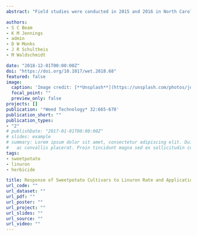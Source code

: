 ```yaml
---
abstract: "Field studies were conducted in 2015 and 2016 in North Carolina to determine the response of ‘Covington’ and ‘Murasaki-29’ sweetpotato cultivars to four rates of linuron (420, 560, 840, and 1,120 g ai ha–1) alone or with S-metolachlor (803 g ai ha–1) applied 7 or 14 d after transplanting (DAP). Injury (chlorosis/necrosis and stunting) to both cultivars was greater when linuron was applied with S-metolachlor as compared to linuron applied alone. Herbicide application at 14 DAP caused greater injury (chlorosis/necrosis and stunting) to both cultivars than when applied at 7 DAP. At 4 wk after treatment (WAT), stunting of Covington and Murasaki-29 (hereafter Murasaki) from linuron at 420 to 1,120 g ha–1 increased from 27% to 50% and 25% to 53%, respectively. At 7 or 8 WAT, crop stunting of 8% or less and 0% was observed in Covington and Murasaki, respectively, regardless of application rate and timing. Murasaki root yields were similar in the linuron alone or with S-metolachlor treatments, and were lower than the nontreated check. In 2016, no. 1 and marketable sweetpotato yields of Covington were similar for the nontreated check, linuron alone, or linuron plus S-metolachlor treatments, but not in 2015. Decreases in no. 1 and marketable root yields were observed when herbicides were applied 14 DAP compared to 7 DAP for Covington in 2015 and for Murasaki in both years. No. 1 and marketable yields of Covington were similar for 420 to 1,120 g ha–1 linuron and nontreated check except marketable root yields in 2015. No. 1 and marketable sweetpotato yields of Murasaki decreased as application rates increased."

authors:
- S C Beam
- K M Jennings
- admin
- D W Monks
- J R Schultheis
- M Waldschmidt

date: "2018-12-01T00:00:00Z"
doi: "https://doi.org/10.1017/wet.2018.68"
featured: false
image:
  caption: 'Image credit: [**Unsplash**](https://unsplash.com/photos/jdD8gXaTZsc)'
  focal_point: ""
  preview_only: false
projects: []
publication: '*Weed Technology* 32:665-670'
publication_short: ""
publication_types:
- "2"
# publishDate: "2017-01-01T00:00:00Z"
# slides: example
# summary: Lorem ipsum dolor sit amet, consectetur adipiscing elit. Duis posuere tellus
#   ac convallis placerat. Proin tincidunt magna sed ex sollicitudin condimentum.
tags:
- sweetpotato
- linuron
- herbicide

title: Response of Sweetpotato Cultivars to Linuron Rate and Application Time
url_code: ""
url_dataset: ""
url_pdf: ""
url_poster: ""
url_project: ""
url_slides: ""
url_source: ""
url_video: ""
---
```


